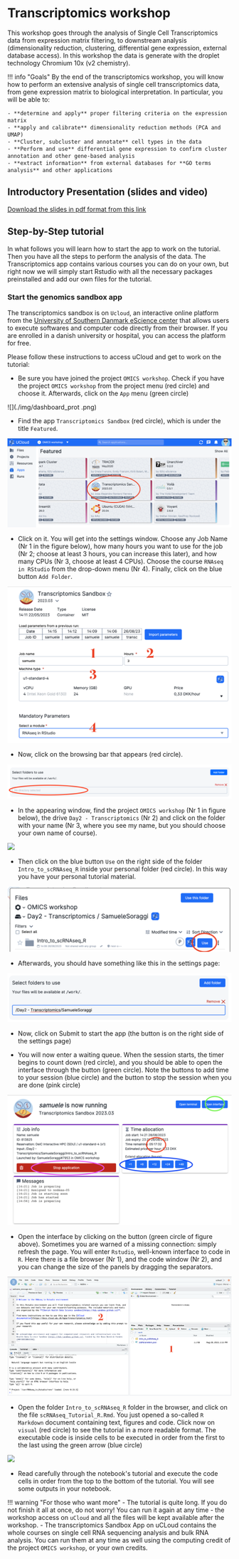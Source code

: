 # Transcriptomics workshop

This workshop goes through the analysis of Single Cell Transcriptomics data from expression matrix filtering, to downstream analysis (dimensionality reduction, clustering, differential gene expression, external database access). In this workshop the data is generate with the droplet technology Chromium 10x (v2 chemistry).

!!! info "Goals"
    By the end of the transcriptomics workshop, you will know how to perform an extensive analysis of single cell transcriptomics data, from gene expression matrix to biological interpretation. In particular, you will be able to:

    - **determine and apply** proper filtering criteria on the expression matrix
    - **apply and calibrate** dimensionality reduction methods (PCA and UMAP) 
    - **Cluster, subcluster and annotate** cell types in the data
    - **Perform and use** differential gene expression to confirm cluster annotation and other gene-based analysis
    - **extract information** from external databases for **GO terms analysis** and other applications

## Introductory Presentation (slides and video)

<a href="assets/OMICSworkshop2023Transcriptomics.pdf" download>Download the slides in pdf format from this link</a>

## Step-by-Step tutorial

In what follows you will learn how to start the app to work on the tutorial. Then you have all the steps to perform the analysis of the data. The Transcriptomics app contains various courses you can do on your own, but right now we will simply start Rstudio with all the necessary packages preinstalled and add our own files for the tutorial.

### Start the genomics sandbox app

The transcriptomics sandbox is on `Ucloud`, an interactive online platform from the [University of Southern Danmark eScience center](https://escience.sdu.dk/) that allows users to execute softwares and computer code directly from their browser. If you are enrolled in a danish university or hospital, you can access the platform for free.

Please follow these instructions to access uCloud and get to work on the tutorial:

* Be sure you have joined the project `OMICS workshop`. Check if you have the project `OMICS workshop` from the project menu (red circle) and choose it. Afterwards, click on the `App` menu (green circle)

![](./img/dashboard_prot
.png)

* Find the app `Transcriptomics Sandbox` (red circle), which is under the title `Featured`.
  
![](./img/chooseapp_transcriptomics.png)

* Click on it. You will get into the settings window. Choose any Job Name (Nr 1 in the figure below), how many hours you want to use for the job (Nr 2; choose at least 3 hours, you can increase this later), and how many CPUs (Nr 3, choose at least 4 CPUs). Choose the course `RNAseq in RStudio` from the drop-down menu (Nr 4). Finally, click on the blue button `Add Folder`.

![](./img/setting_transcriptomics.png)

* Now, click on the browsing bar that appears (red circle).

![](./img/addfolder.png)

* In the appearing window, find the project `OMICS workshop` (Nr 1 in figure below), the drive `Day2 - Transcriptomics` (Nr 2) and click on the folder with your name (Nr 3, where you see my name, but you should choose your own name of course).

![](./img/addfile_transcriptomics.png)

* Then click on the blue button `Use` on the right side of the folder  `Intro_to_scRNAseq_R` inside your personal folder (red circle). In this way you have your personal tutorial material.

![](./img/addfile2_transcriptomics.png)

* Afterwards, you should have something like this in the settings page:

![](./img/addedfolder_transcriptomics.png)

* Now, click on Submit to start the app (the button is on the right side of the settings page)

* You will now enter a waiting queue. When the session starts, the timer begins to count down (red circle), and you should be able to open the interface through the button (green circle). Note the buttons to add time to your session (blue circle) and the button to stop the session when you are done (pink circle)

![](./img/running_transcriptomics.png)

* Open the interface by clicking on the button (green circle of figure above). Sometimes you are warned of a missing connection: simply refresh the page. You will enter `Rstudio`, well-known interface to code in `R`. Here there is a file browser (Nr 1), and the code window (Nr 2), and you can change the size of the panels by dragging the separators.

![](./img/rstudio_transcriptomics.png)

* Open the folder `Intro_to_scRNAseq_R` folder in the browser, and click on the file `scRNAseq_Tutorial_R.Rmd`. You just opened a so-called `R Markdown` document containing text, figures and code. Click now on `visual` (red circle) to see the tutorial in a more readable format. The executable code is inside cells to be executed in order from the first to the last using the green arrow (blue circle)

![](./img/rstudio2_transcriptomics.png)

* Read carefully through the notebook's tutorial and execute the code cells in order from the top to the bottom of the tutorial. You will see some outputs in your notebook. 

!!! warning "For those who want more"
    - The tutorial is quite long. If you do not finish it all at once, do not worry! You can run it again at any time - the workshop access on `uCloud` and all the files will be kept available after the workshop.
    - The transcriptomics Sandbox App on uCLoud contains the whole courses on single cell RNA sequencing analysis and bulk RNA analysis. You can run them at any time as well using the computing credit of the project `OMICS workshop`, or your own credits.